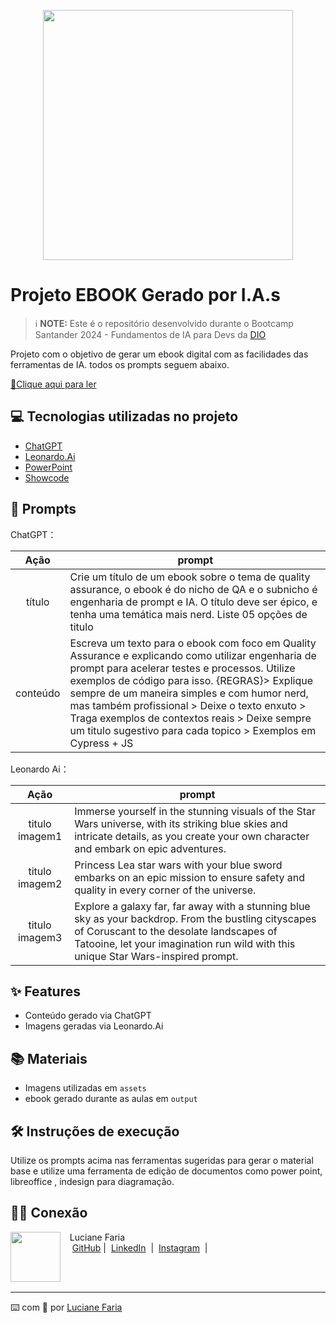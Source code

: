 <p align="center">
<img 
    src="./assets/cover.png"
    width="400"  
/>
</p>

# Projeto EBOOK Gerado por I.A.s


 > ℹ️ **NOTE:** Este é o repositório desenvolvido durante o Bootcamp Santander 2024 - Fundamentos de IA para Devs da [DIO](https://dio.me)

Projeto com o objetivo de gerar um ebook digital com as facilidades das ferramentas de IA. todos os prompts
seguem abaixo.

<a href="https://github.com/luafaria/prompts_create_ebook/blob/master/output/ebook%20-%20template.pdf" title="View PDF now"> 📕Clique aqui para ler</a>

## 💻 Tecnologias utilizadas no projeto

- [ChatGPT](https://chat.openai.com/) 
- [Leonardo.Ai](https://app.leonardo.ai/)
- [PowerPoint](https://www.microsoft.com/en/microsoft-365/powerpoint)
- [Showcode](https://showcode.app/)


## 🧠 Prompts


ChatGPT：

|   Ação   | prompt                                                                                                                                                                                                                                                                         |
| :------: | ------------------------------------------------------------------------------------------------------------------------------------------------------------------------------------------------------------------------------------------------------------------------------ |
|  título  | Crie um título de um ebook sobre o tema de quality assurance, o ebook é do nicho de QA e o subnicho é engenharia de prompt e IA. O título deve ser épico, e tenha uma temática mais nerd. Liste 05 opções de titulo |
| conteúdo | Escreva um texto para o ebook com foco em Quality Assurance e explicando como utilizar engenharia de prompt para acelerar testes e processos. Utilize exemplos de código para isso. {REGRAS}> Explique sempre de um maneira simples e com humor nerd, mas também profissional > Deixe o texto enxuto > Traga exemplos de contextos reais > Deixe sempre um titulo sugestivo para cada topico > Exemplos em Cypress + JS|


Leonardo Ai：

|  Ação  | prompt                                                                                 |
| :----: | -------------------------------------------------------------------------------------- |
| titulo imagem1 | Immerse yourself in the stunning visuals of the Star Wars universe, with its striking blue skies and intricate details, as you create your own character and embark on epic adventures.|
| titulo imagem2 | Princess Lea star wars with your blue sword embarks on an epic mission to ensure safety and quality in every corner of the universe.|
| titulo imagem3 | Explore a galaxy far, far away with a stunning blue sky as your backdrop. From the bustling cityscapes of Coruscant to the desolate landscapes of Tatooine, let your imagination run wild with this unique Star Wars-inspired prompt.|

## ✨ Features

- Conteúdo gerado via ChatGPT
- Imagens geradas via Leonardo.Ai

## 📚 Materiais

- Imagens utilizadas em `assets`
- ebook gerado durante as aulas em `output`

## 🛠️ Instruções de execução

Utilize os prompts acima nas ferramentas sugeridas para gerar o material base e utilize uma ferramenta de edição de documentos como power point, libreoffice , indesign para diagramação.

## 👨‍💻 Conexão

<p>
    <img 
      align=left 
      margin=10 
      width=80 
      src="https://avatars.githubusercontent.com/u/57598820?v=4"
    />
    <p>&nbsp&nbsp&nbspLuciane Faria<br>
    &nbsp&nbsp&nbsp
    <a href="https://github.com/luafaria">
    GitHub</a>&nbsp;|&nbsp;
    <a href="www.linkedin.com/in/
felipe-exe">LinkedIn</a>
&nbsp;|&nbsp;
    <a href="https://www.instagram.com/luafariax.exe/">
    Instagram</a>
&nbsp;|&nbsp;</p>
</p>
<br/><br/>
<p>

---

⌨️ com 💜 por [Luciane Faria](https://github.com/luafaria)